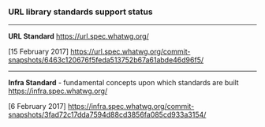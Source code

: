 ### URL library standards support status

---
**URL Standard**
https://url.spec.whatwg.org/

[15 February 2017]
https://url.spec.whatwg.org/commit-snapshots/6463c120676f5feda513752b67a61abde46d96f5/

---
**Infra Standard** - fundamental concepts upon which standards are built
https://infra.spec.whatwg.org/

[6 February 2017]
https://infra.spec.whatwg.org/commit-snapshots/3fad72c17dda7594d88cd3856fa085cd933a3154/
